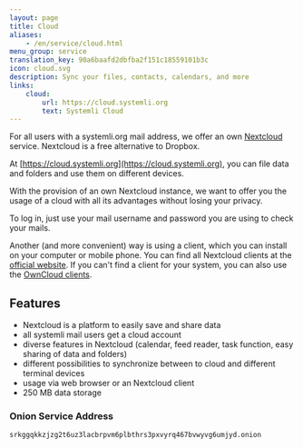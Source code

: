 ```yaml
---
layout: page
title: Cloud
aliases:
    - /en/service/cloud.html
menu_group: service
translation_key: 90a6baafd2dbfba2f151c18559101b3c
icon: cloud.svg
description: Sync your files, contacts, calendars, and more
links:
    cloud:
        url: https://cloud.systemli.org
        text: Systemli Cloud
---
```

For all users with a systemli.org mail address, we offer an own [Nextcloud](https://nextcloud.com/) service. Nextcloud is a free alternative to Dropbox.

At [https://cloud.systemli.org](https://cloud.systemli.org), you can file data and folders and use them on different devices.

With the provision of an own Nextcloud instance, we want to offer you the usage of a cloud with all its advantages without losing your privacy.

To log in, just use your mail username and password you are using to check your mails.

Another (and more convenient) way is using a client, which you can install on your computer or mobile phone. You can find all Nextcloud clients at the [official website](https://nextcloud.com/install/#install-clients). If you can't find a client for your system, you can also use the [OwnCloud clients](https://owncloud.org/install/#install-clients).

## Features

* Nextcloud is a platform to easily save and share data
* all systemli mail users get a cloud account
* diverse features in Nextcloud (calendar, feed reader, task function, easy sharing of data and folders)
* different possibilities to synchronize between to cloud and different terminal devices
* usage via web browser or an Nextcloud client
* 250 MB data storage

### Onion Service Address

```
srkggqkkzjzg2t6uz3lacbrpvm6plbthrs3pxvyrq467bvwyvg6umjyd.onion
```
